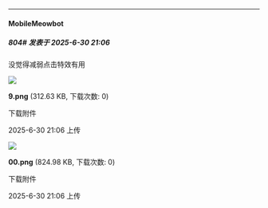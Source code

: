 ﻿
*****

####  MobileMeowbot  
##### 804#       发表于 2025-6-30 21:06

没觉得减弱点击特效有用

<img src="https://img.stage1st.com/forum/202506/30/210614myc1ldklbotm1k1w.png" referrerpolicy="no-referrer">

<strong>9.png</strong> (312.63 KB, 下载次数: 0)

下载附件

2025-6-30 21:06 上传

<img src="https://img.stage1st.com/forum/202506/30/210619fd15zzbqdk5b5qqd.png" referrerpolicy="no-referrer">

<strong>00.png</strong> (824.98 KB, 下载次数: 0)

下载附件

2025-6-30 21:06 上传

